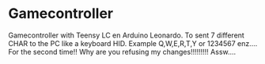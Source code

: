 # Gamecontroller
Gamecontroller with Teensy LC en Arduino Leonardo.
To sent 7 different CHAR to the PC like a keyboard HID.
Example Q,W,E,R,T,Y  or 1234567 enz....
For the second time!!
Why are you refusing my changes!!!!!!!!! Assw....

